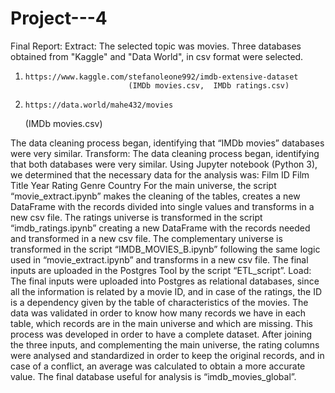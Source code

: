 # Project---4

Final Report:
Extract:
The selected topic was movies.
Three databases obtained from "Kaggle" and "Data World", in csv format were selected.
1.     https://www.kaggle.com/stefanoleone992/imdb-extensive-dataset 
                              (IMDb movies.csv,  IMDb ratings.csv)
2.     https://data.world/mahe432/movies 
      (IMDb movies.csv)

The data cleaning process began, identifying that “IMDb movies” databases were very similar.
Transform: 
            The data cleaning process began, identifying that both databases were very similar.
Using Jupyter notebook (Python 3), we determined that the necessary data for the analysis was:
Film ID
Film Title
Year
Rating
Genre
Country
	For the main universe, the script “movie_extract.ipynb” makes the cleaning of the tables, creates a new DataFrame with the records divided into single values and transforms in a new csv file. 
The ratings universe is transformed in the script “imdb_ratings.ipynb” creating a new DataFrame with the records needed and transformed in a new csv file. 
The complementary universe is transformed in the script “IMDB_MOVIES_B.ipynb” following the same logic used in “movie_extract.ipynb” and transforms in a new csv file. 
The final inputs are uploaded in the Postgres Tool by the script “ETL_script”.
Load: 
	The final inputs were uploaded into Postgres as relational databases, since all the information is related by a movie ID, and in case of the ratings, the ID is a dependency given by the table of characteristics of the movies.
	The data was validated in order to know how many records we have in each table, which records are in the main universe and which are missing. This process was developed in order to have a complete dataset.
	After joining the three inputs, and complementing the main universe, the rating columns were analysed and standardized in order to keep the original records, and in case of a conflict, an average was calculated to obtain a more accurate value. 
	The final database useful for analysis is “imdb_movies_global”.
